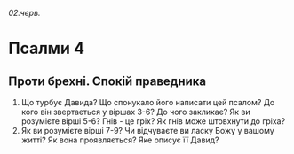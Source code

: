 
_02.черв._

# Псалми 4

## Проти брехні. Спокій праведника
1. Що турбує Давида? Що спонукало його написати цей псалом? До кого він звертається у віршах 3-6? До чого закликає? Як ви розумієте вірші 5-6? Гнів - це гріх? Як гнів може штовхнути до гріха?
2. Як ви розумієте вірші 7-9? Чи відчуваєте ви ласку Божу у вашому житті? Як вона проявляється? Яке описує її Давид?
